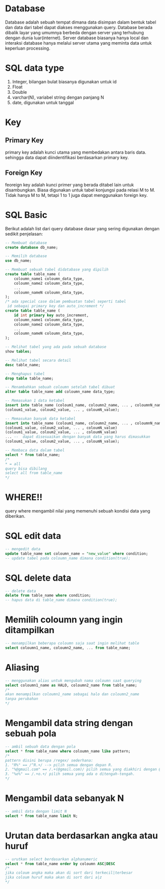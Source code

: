 # Database
Database adalah sebuah tempat dimana data disimpan dalam bentuk tabel dan data dari tabel dapat diakses menggunakan query. Database berada dibalik layar yang umumnya berbeda dengan server yang terhubung dengan dunia luar(internet). Server database biasanya hanya local dan interaksi database hanya melalui server utama yang meminta data untuk keperluan processing.

# SQL data type
1. Integer, bilangan bulat biasanya digunakan untuk id
2. Float
3. Double
4. varchar(N), variabel string dengan panjang N
5. date, digunakan untuk tanggal
# Key
## Primary Key
primary key adalah kunci utama yang membedakan antara baris data. sehingga data dapat diindentifikasi berdasarkan primary key.

## Foreign Key
feoreign key adalah kunci primer yang berada ditabel lain untuk disambungkan. Biasa digunakan untuk tabel konjungsi pada relasi M to M. Tidak hanya M to M, tetapi 1 to 1 juga dapat menggunakan foreign key.

# SQL Basic
Berikut adalah list dari query database dasar yang sering digunakan dengan sedikit penjelasan:


```sql
-- Membuat database
create database db_name;

-- Memilih database
use db_name;

-- Membuat sebuah tabel didatabase yang dipilih
create table table_name (
    coloumn_name1 coloumn_data_type,
    coloumn_name2 coloumn_data_type,
    ...
    coloumn_nameN coloumn_data_type,
);
/* ada special case dalam pembuatan tabel seperti tabel
 id sebagai primary key dan auto_increment */
create table table_name (
    id int primary key auto_increment,
    coloumn_name1 coloumn_data_type,
    coloumn_name2 coloumn_data_type,
    ...
    coloumn_nameN coloumn_data_type,
);

-- Melihat tabel yang ada pada sebuah database
show tables;

-- Melihat tabel secara detail
desc table_name;

-- Menghapus tabel
drop table table_name;

-- Menambahkan sebuah coloumn setelah tabel dibuat
alter table table_name add coloumn_name data_type;

-- Memasukan 1 data ketabel
insert into table_name (coloum1_name, coloumn2_name, ... , coloumnN_name) values
(coloum1_value, coloum2_value, ... , coloumN_value);

-- Memasukan banyak data ketabel
insert into table_name (coloum1_name, coloumn2_name, ... , coloumnN_name) values
(coloum1_value, coloum2_value, ... , coloumN_value)
(coloum1_value, coloum2_value, ... , coloumN_value)
... --  dapat disesuaikan dengan banyak data yang harus dimasukkan
(coloum1_value, coloum2_value, ... , coloumN_value);

-- Membaca data dalam tabel
select * from table_name;
/* 
* = all
query bisa dibilang
select all from table_name
*/
```

# WHERE!!
query where mengambil nilai yang memenuhi sebuah kondisi data yang diberikan.

# SQL edit data
```sql
-- mengedit data
update table_name set coloumn_name = "new_value" where condition;
-- update tabel pada coloumn_name dimana condition(true);
```

# SQL delete data
```sql
-- delete data
delete from table_name where condition;
-- hapus data di table_name dimana condition(true);
```
# Memilih coloumn yang ingin ditampilkan
```sql
-- menampilkan beberapa coloumn saja saat ingin melihat table
select coloumn1_name, coloumn2_name, ... from table_name;
```

# Aliasing
```sql
-- menggunakan alias untuk mengubah nama coloumn saat querying
select coloumn1_name as HALO, coloumn2_name from table_name;
/*
akan menampilkan coloumn1_name sebagai halo dan coloumn2_name
tanpa perubahan
*/
```

# Mengambil data string dengan sebuah pola
```sql
-- ambil sebuah data dengan pola
select * from table_name where coloumn_name like pattern;
/*
pattern disini berupa /regex/ sederhana:
1. "R%" == /^R.+/ --> pilih semua dengan depan R.
2. "%@gmail.com" == /.+(@gmail.com)/ pilih semua yang diakhiri dengan @gmail.com.
3. "%o%" == /.+o.+/ pilih semua yang ada o ditengah-tengah.
*/
```

# Mengambil data sebanyak N
```sql
-- ambil data dengan limit N
select * from table_name limit N;
```

# Urutan data berdasarkan angka atau huruf
```sql
-- urutkan select berdasarkan alphanumeric
select * from table_name order by coloumn ASC|DESC
/*
jika coloum angka maka akan di sort dari terkecil|terbesar
jika coloum huruf maka akan di sort dari a|z
*/
```
